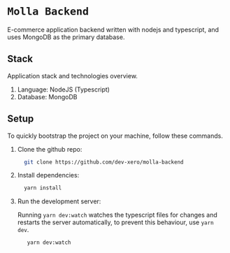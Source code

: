 # `Molla Backend`

E-commerce application backend written with nodejs and typescript, and uses MongoDB as the primary database.

## Stack

Application stack and technologies overview.

1. Language: NodeJS (Typescript)
2. Database: MongoDB

## Setup

To quickly bootstrap the project on your machine, follow these commands.

1. Clone the github repo:
   
   ```bash
     git clone https://github.com/dev-xero/molla-backend
   ```

 2. Install dependencies:

    ```bash
      yarn install
    ```

 3. Run the development server:

    Running `yarn dev:watch` watches the typescript files for changes and restarts the server automatically, to prevent this behaviour, use `yarn dev`.

    ```bash
       yarn dev:watch
    ```
